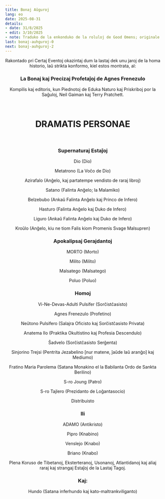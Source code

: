 ```yaml
---
title: Bonaj Aŭguroj
lang: eo
date: 2025-08-31
details:
- date: 31/8/2025
- edit: 3/10/2025
- note: Traduko de la enkonduko de la roluloj de Good Omens; originale verkis angle Neil Gaiman kaj Terry Pratchett en 1990.
last: bonaj-auhguroj-0
next: bonaj-auhguroj-2
---
```


<div align="center">

Rakontado pri Certaj Eventoj okazintaj dum la lastaj dek unu jaroj de la homa historio, laŭ strikta konformo, kiel estos montrata, al:

### **La Bonaj kaj Precizaj Profetaĵoj de Agnes Frenezulo**

Kompilis kaj editoris, kun Piednotoj de Eduka Naturo kaj Priskriboj por la Saĝuloj, Neil Gaiman kaj Terry Pratchett.

<br>

# **DRAMATIS PERSONAE**

<br>

### **Supernaturaj Estaĵoj**

Dio (Dio)

Metatrono (La Voĉo de Dio)

Azirafalo (Anĝelo, kaj partatempe vendisto de raraj libroj)

Satano (Falinta Anĝelo; la Malamiko)

Belzebubo (Ankaŭ Falinta Anĝelo kaj Princo de Infero)

Hasturo (Falinta Anĝelo kaj Duko de Infero)

Liguro (Ankaŭ Falinta Anĝelo kaj Duko de Infero)

Kroŭlo (Anĝelo, kiu ne tiom Falis kiom Promenis Svage Malsupren)

### **Apokalipsaj Gerajdantoj**

MORTO (Morto)

Milito (Milito)

Malsatego (Malsatego)

Poluo (Poluo)

### **Homoj**

Vi-Ne-Devas-Adulti Pulsifer (Sorĉistĉasisto)

Agnes Frenezulo (Profetino)

Neŭtono Pulsifero (Salajra Oficisto kaj Sorĉistĉasisto Privata)

Anatema Ilo (Praktika Okultistino kaj Profesia Descendulo)

Ŝadvelo (Sorĉistĉasisto Serĝenta)

Sinjorino Trejsi (Pentrita Jezabelino [nur matene, ĵaŭde laŭ aranĝo] kaj Mediumo)

Fratino Maria Parolema (Satana Monakino el la Babilanta Ordo de Sankta Berilino)

S-ro Joung (Patro)

S-ro Tajlero (Prezidanto de Loĝantasocio)

Distribuisto

### **Ili**

ADAMO (Antikristo)

Pipro (Knabino)

Venslejo (Knabo)

Briano (Knabo)

Plena Koruso de Tibetanoj, Eksterteranoj, Usonanoj, Atlantidanoj kaj aliaj raraj kaj strangaj Estaĵoj de la Lastaj Tagoj.
 
### **Kaj:**

Hundo (Satana inferhundo kaj kato-maltrankviliganto)

</div>